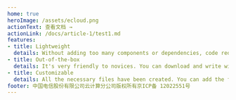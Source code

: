 ```yaml
---
home: true
heroImage: /assets/ecloud.png
actionText: 查看文档 →
actionLink: /docs/article-1/test1.md
features:
- title: Lightweight
  details: Without adding too many components or dependencies, code redundancy will not be generated by pruning.
- title: Out-of-the-box
  details: It's very friendly to novices. You can download and write without too much configuration.
- title: Customizable
  details: All the necessary files have been created. You can add the functions you want directly to the configuration file.
footer: 中国电信股份有限公司云计算分公司版权所有京ICP备 12022551号
---
```

